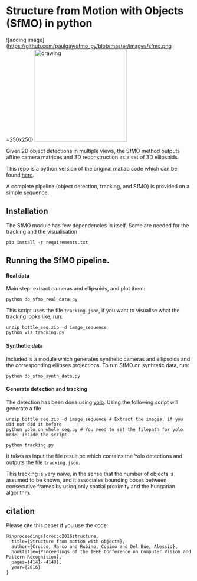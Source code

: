 # Structure from Motion with Objects (SfMO) in python 

![adding image](https://github.com/paulgay/sfmo_py/blob/master/images/sfmo.png =250x250)
<img src="https://github.com/paulgay/sfmo_py/blob/master/images/sfmo.png" alt="drawing" width="250"/>

Given 2D object detections in multiple views, the SfMO method outputs affine camera matrices and 3D reconstruction as a set of 3D ellipsoids. 

This repo is a python version of the original matlab code which can be found [here](https://vgm.iit.it/code/structure-from-motion-with-objets).

A complete pipeline (object detection, tracking, and SfMO) is provided on a simple sequence. 

## Installation

The SfMO module has few dependencies in itself. Some are needed for the tracking and the visualisation

```
pip install -r requirements.txt
```


## Running the SfMO pipeline. 

#### Real data

Main step: extract cameras and ellipsoids, and plot them: 

```
python do_sfmo_real_data.py
```
This script uses the file `tracking.json`, if you want to visualise what the tracking looks like, run: 

```
unzip bottle_seq.zip -d image_sequence
python vis_tracking.py
```


#### Synthetic data

Included is a module which generates synthetic cameras and ellipsoids and the corresponding ellipses projections. To run SfMO on synhtetic data, run: 

```
python do_sfmo_synth_data.py
```


#### Generate detection and tracking 

The detection has been done using [yolo](https://pjreddie.com/darknet/yolo/). Using the following script will generate a file 
```
unzip bottle_seq.zip -d image_sequence # Extract the images, if you did not did it before
python yolo_on_whole_seq.py # You need to set the filepath for yolo model inside the script.

```

```
python tracking.py
```
It takes as input the file result.pc which contains the Yolo detections and outputs the file `tracking.json`.

This tracking is very naive, in the sense that the number of objects is assumed to be known, and it associates bounding boxes between consecutive frames by using only spatial proximity and the hungarian algorithm.

## citation
Please cite this paper if you use the code:

```
@inproceedings{crocco2016structure,
  title={Structure from motion with objects},
  author={Crocco, Marco and Rubino, Cosimo and Del Bue, Alessio},
  booktitle={Proceedings of the IEEE Conference on Computer Vision and Pattern Recognition},
  pages={4141--4149},
  year={2016}
}
```
